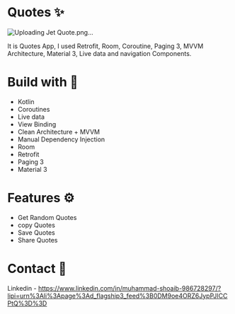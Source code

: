 # Quotes ✨

![Uploading Jet Quote.png…]()


It is Quotes App, I used Retrofit, Room, Coroutine, Paging 3, MVVM Architecture, Material 3, Live data and navigation Components.



# Build with 🔨
* Kotlin
* Coroutines
* Live data
* View Binding
* Clean Architecture + MVVM
* Manual Dependency Injection
* Room
* Retrofit
* Paging 3
* Material 3


# Features ⚙️
* Get Random Quotes 
* copy Quotes 
* Save Quotes
* Share Quotes
  
# Contact 📧
Linkedin - https://www.linkedin.com/in/muhammad-shoaib-986728297/?lipi=urn%3Ali%3Apage%3Ad_flagship3_feed%3B0DM9oe4ORZ6JypPJICCPtQ%3D%3D


